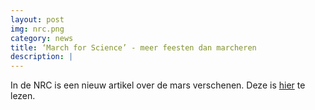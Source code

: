 ```yaml
---
layout: post
img: nrc.png
category: news
title: ‘March for Science’ - meer feesten dan marcheren
description: |
---
```

  In de NRC is een nieuw artikel over de mars verschenen. Deze is [hier](https://www.nrc.nl/nieuws/2017/04/20/march-for-science-meer-feesten-dan-marcheren-8336260-a1555263) te lezen.
